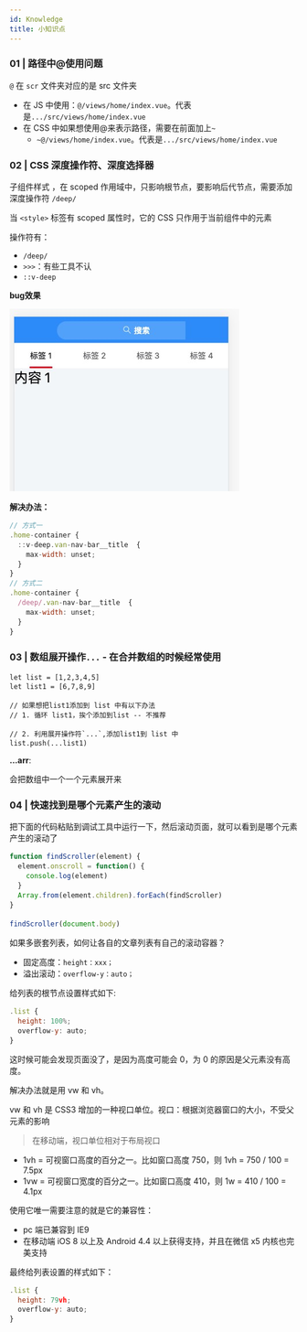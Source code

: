 ```yaml
---
id: Knowledge
title: 小知识点
---
```




### 01 | 路径中@使用问题

`@` 在 `scr` 文件夹对应的是 src 文件夹

- 在 JS 中使用：`@/views/home/index.vue`。代表是`.../src/views/home/index.vue`
- 在 CSS 中如果想使用@来表示路径，需要在前面加上`~`
  - `~@/views/home/index.vue`。代表是`.../src/views/home/index.vue`



### 02 | CSS 深度操作符、深度选择器

子组件样式 ，在 scoped 作用域中，只影响根节点，要影响后代节点，需要添加深度操作符 `/deep/`

当 `<style>` 标签有 scoped 属性时，它的 CSS 只作用于当前组件中的元素

操作符有：

- `/deep/`
- `>>>`：有些工具不认
- `::v-deep`

**bug效果**

 ![css_01](./assets/css_01.jpg)

**解决办法：**

```js
// 方式一
.home-container {
  ::v-deep.van-nav-bar__title  {
    max-width: unset;
  }
}
// 方式二
.home-container {
  /deep/.van-nav-bar__title  {
    max-width: unset;
  }
}
```



### 03 | 数组展开操作`...` - 在合并数组的时候经常使用

```
let list = [1,2,3,4,5]
let list1 = [6,7,8,9]

// 如果想把list1添加到 list 中有以下办法
// 1. 循环 list1，挨个添加到list -- 不推荐

// 2. 利用展开操作符`...`,添加list1到 list 中
list.push(...list1)
```

**...arr**:

会把数组中一个一个元素展开来



### 04 | 快速找到是哪个元素产生的滚动

把下面的代码粘贴到调试工具中运行一下，然后滚动页面，就可以看到是哪个元素产生的滚动了

```js
function findScroller(element) {
  element.onscroll = function() {
    console.log(element)
  }
  Array.from(element.children).forEach(findScroller)
}

findScroller(document.body)
```



如果多嵌套列表，如何让各自的文章列表有自己的滚动容器？

- 固定高度：`height：xxx；`
- 溢出滚动：`overflow-y：auto；`



给列表的根节点设置样式如下:

```js
.list {
  height: 100%;
  overflow-y: auto;
}
```

这时候可能会发现页面没了，是因为高度可能会 0，为 0 的原因是父元素没有高度。

解决办法就是用 vw 和 vh。

vw 和 vh 是 CSS3 增加的一种视口单位。视口：根据浏览器窗口的大小，不受父元素的影响

> 在移动端，视口单位相对于布局视口

- 1vh = 可视窗口高度的百分之一。比如窗口高度 750，则 1vh = 750 / 100 = 7.5px
- 1vw = 可视窗口宽度的百分之一。比如窗口高度 410，则 1w = 410 / 100 = 4.1px

使用它唯一需要注意的就是它的兼容性：

- pc 端已兼容到 IE9
- 在移动端 iOS 8 以上及 Android 4.4 以上获得支持，并且在微信 x5 内核也完美支持

最终给列表设置的样式如下：

```js
.list {
  height: 79vh;
  overflow-y: auto;
}
```


